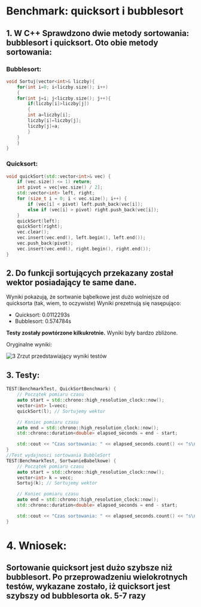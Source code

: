 # Benchmark: quicksort i bubblesort
## 1. W C++ Sprawdzono dwie metody sortowania: bubblesort i quicksort. Oto obie metody sortowania:
### Bubblesort:
```cpp
void Sortuj(vector<int>& liczby){
    for(int i=0; i<liczby.size(); i++)
    {
	for(int j=i; j<liczby.size(); j++){
	    if(liczby[i]>liczby[j])
	    {
		int a=liczby[i];
		liczby[i]=liczby[j];
		liczby[j]=a;
	    }
	}
    }
}
```
### Quicksort:
```cpp
void quickSort(std::vector<int>& vec) {
    if (vec.size() <= 1) return;
    int pivot = vec[vec.size() / 2];
    std::vector<int> left, right;
    for (size_t i = 0; i < vec.size(); i++) {
        if (vec[i] < pivot) left.push_back(vec[i]);
        else if (vec[i] > pivot) right.push_back(vec[i]);
    }
    quickSort(left);
    quickSort(right);
    vec.clear();
    vec.insert(vec.end(), left.begin(), left.end());
    vec.push_back(pivot);
    vec.insert(vec.end(), right.begin(), right.end());
}
```


## 2. Do funkcji sortujących przekazany został wektor posiadający te same dane.
Wyniki pokazują, że sortwanie bąbelkowe jest dużo wolniejsze od quicksorta (tak, wiem, to oczywiste)
Wyniki prezetnują się nasępująco:
 - Quicksort: 0.0112293s
 - Bubblesort: 0.574784s <br>
 
<b>Testy zostały powtórzone kilkukrotnie.</b> Wyniki były bardzo zbliżone.

Oryginalne wyniki:

![3](https://github.com/user-attachments/assets/172fdb8a-1a0a-4bc2-b447-3aac41f1bb9b)
Zrzut przedstawiający wyniki testów

## 3. Testy:
```cpp
TEST(BenchmarkTest, QuickSortBenchmark) {
    // Początek pomiaru czasu
    auto start = std::chrono::high_resolution_clock::now();
    vector<int> l=vecc;
    quickSort(l); // Sortujemy wektor

    // Koniec pomiaru czasu
    auto end = std::chrono::high_resolution_clock::now();
    std::chrono::duration<double> elapsed_seconds = end - start;

    std::cout << "Czas sortowania: " << elapsed_seconds.count() << "s\n";
}
//Test wydajnosci sortowania BubbleSort
TEST(BenchmarkTest, SortwanieBabelkowe) {
    // Początek pomiaru czasu
    auto start = std::chrono::high_resolution_clock::now();
    vector<int> k = vecc;
    Sortuj(k); // Sortujemy wektor

    // Koniec pomiaru czasu
    auto end = std::chrono::high_resolution_clock::now();
    std::chrono::duration<double> elapsed_seconds = end - start;

    std::cout << "Czas sortowania: " << elapsed_seconds.count() << "s\n";
}
```

# 4. Wniosek:
## Sortowanie quicksort jest dużo szybsze niż bubblesort. Po przeprowadzeniu wielokrotnych testów, wykazane zostało, iż quicksort jest szybszy od bubblesorta ok. 5-7 razy
